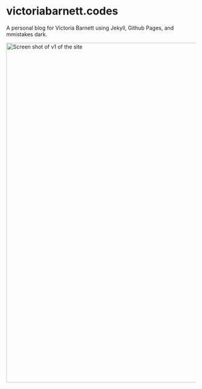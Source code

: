 # victoriabarnett.codes

A personal blog for Victoria Barnett using Jekyll, Github Pages, and mmistakes dark.

<img width="900" alt="Screen shot of v1 of the site" src="https://user-images.githubusercontent.com/9009959/218278101-c72685a6-98e4-4fea-8d76-c88d84e83d7a.png">
